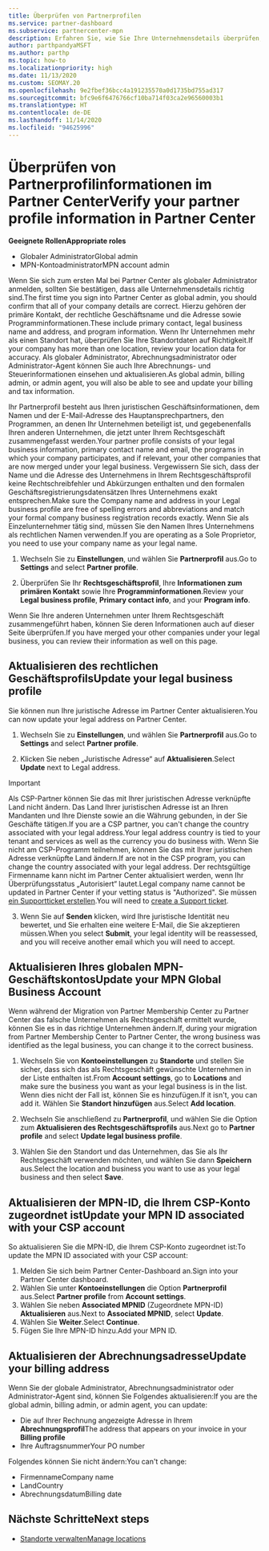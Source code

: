 ```yaml
---
title: Überprüfen von Partnerprofilen
ms.service: partner-dashboard
ms.subservice: partnercenter-mpn
description: Erfahren Sie, wie Sie Ihre Unternehmensdetails überprüfen, z. B. den primären Kontakt-, die Adresse und Programminformationen. Sie können auch ihre rechtlichen Adressen und Abrechnungsadressen aktualisieren.
author: parthpandyaMSFT
ms.author: parthp
ms.topic: how-to
ms.localizationpriority: high
ms.date: 11/13/2020
ms.custom: SEOMAY.20
ms.openlocfilehash: 9e2fbef36bcc4a191235570a0d1735bd755ad317
ms.sourcegitcommit: bfc9e6f6476766cf10ba714f03ca2e96560003b1
ms.translationtype: HT
ms.contentlocale: de-DE
ms.lasthandoff: 11/14/2020
ms.locfileid: "94625996"
---
```

# <a name="verify-your-partner-profile-information-in-partner-center"></a><span data-ttu-id="8783a-104">Überprüfen von Partnerprofilinformationen im Partner Center</span><span class="sxs-lookup"><span data-stu-id="8783a-104">Verify your partner profile information in Partner Center</span></span>

<span data-ttu-id="8783a-105">**Geeignete Rollen**</span><span class="sxs-lookup"><span data-stu-id="8783a-105">**Appropriate roles**</span></span>

- <span data-ttu-id="8783a-106">Globaler Administrator</span><span class="sxs-lookup"><span data-stu-id="8783a-106">Global admin</span></span>
- <span data-ttu-id="8783a-107">MPN-Kontoadministrator</span><span class="sxs-lookup"><span data-stu-id="8783a-107">MPN account admin</span></span>

<span data-ttu-id="8783a-108">Wenn Sie sich zum ersten Mal bei Partner Center als globaler Administrator anmelden, sollten Sie bestätigen, dass alle Unternehmensdetails richtig sind.</span><span class="sxs-lookup"><span data-stu-id="8783a-108">The first time you sign into Partner Center as global admin, you should confirm that all of your company details are correct.</span></span> <span data-ttu-id="8783a-109">Hierzu gehören der primäre Kontakt, der rechtliche Geschäftsname und die Adresse sowie Programminformationen.</span><span class="sxs-lookup"><span data-stu-id="8783a-109">These include primary contact, legal business name and address, and program information.</span></span> <span data-ttu-id="8783a-110">Wenn Ihr Unternehmen mehr als einen Standort hat, überprüfen Sie Ihre Standortdaten auf Richtigkeit.</span><span class="sxs-lookup"><span data-stu-id="8783a-110">If your company has more than one location, review your location data for accuracy.</span></span> <span data-ttu-id="8783a-111">Als globaler Administrator, Abrechnungsadministrator oder Administrator-Agent können Sie auch Ihre Abrechnungs- und Steuerinformationen einsehen und aktualisieren.</span><span class="sxs-lookup"><span data-stu-id="8783a-111">As global admin, billing admin, or admin agent, you will also be able to see and update your billing and tax information.</span></span>

<span data-ttu-id="8783a-112">Ihr Partnerprofil besteht aus Ihren juristischen Geschäftsinformationen, dem Namen und der E-Mail-Adresse des Hauptansprechpartners, den Programmen, an denen Ihr Unternehmen beteiligt ist, und gegebenenfalls Ihren anderen Unternehmen, die jetzt unter Ihrem Rechtsgeschäft zusammengefasst werden.</span><span class="sxs-lookup"><span data-stu-id="8783a-112">Your partner profile consists of your legal business information, primary contact name and email, the programs in which your company participates, and if relevant, your other companies that are now merged under your legal business.</span></span> <span data-ttu-id="8783a-113">Vergewissern Sie sich, dass der Name und die Adresse des Unternehmens in Ihrem Rechtsgeschäftsprofil keine Rechtschreibfehler und Abkürzungen enthalten und den formalen Geschäftsregistrierungsdatensätzen Ihres Unternehmens exakt entsprechen.</span><span class="sxs-lookup"><span data-stu-id="8783a-113">Make sure the Company name and address in your Legal business profile are free of spelling errors and abbreviations and match your formal company business registration records exactly.</span></span> <span data-ttu-id="8783a-114">Wenn Sie als Einzelunternehmer tätig sind, müssen Sie den Namen Ihres Unternehmens als rechtlichen Namen verwenden.</span><span class="sxs-lookup"><span data-stu-id="8783a-114">If you are operating as a Sole Proprietor, you need to use your company name as your legal name.</span></span>

1. <span data-ttu-id="8783a-115">Wechseln Sie zu **Einstellungen**, und wählen Sie **Partnerprofil** aus.</span><span class="sxs-lookup"><span data-stu-id="8783a-115">Go to **Settings** and select **Partner profile**.</span></span>

2. <span data-ttu-id="8783a-116">Überprüfen Sie Ihr **Rechtsgeschäftsprofil**, Ihre **Informationen zum primären Kontakt** sowie Ihre **Programminformationen**.</span><span class="sxs-lookup"><span data-stu-id="8783a-116">Review your **Legal business profile**, **Primary contact info**, and your **Program info**.</span></span>

<span data-ttu-id="8783a-117">Wenn Sie Ihre anderen Unternehmen unter Ihrem Rechtsgeschäft zusammengeführt haben, können Sie deren Informationen auch auf dieser Seite überprüfen.</span><span class="sxs-lookup"><span data-stu-id="8783a-117">If you have merged your other companies under your legal business, you can review their information as well on this page.</span></span>

## <a name="update-your-legal-business-profile"></a><span data-ttu-id="8783a-118">Aktualisieren des rechtlichen Geschäftsprofils</span><span class="sxs-lookup"><span data-stu-id="8783a-118">Update your legal business profile</span></span>

<span data-ttu-id="8783a-119">Sie können nun Ihre juristische Adresse im Partner Center aktualisieren.</span><span class="sxs-lookup"><span data-stu-id="8783a-119">You can now update your legal address on Partner Center.</span></span>

1. <span data-ttu-id="8783a-120">Wechseln Sie zu **Einstellungen**, und wählen Sie **Partnerprofil** aus.</span><span class="sxs-lookup"><span data-stu-id="8783a-120">Go to **Settings** and select **Partner profile**.</span></span> 

2. <span data-ttu-id="8783a-121">Klicken Sie neben „Juristische Adresse“ auf **Aktualisieren**.</span><span class="sxs-lookup"><span data-stu-id="8783a-121">Select **Update** next to Legal address.</span></span> 

>[!Important]
><span data-ttu-id="8783a-122">Als CSP-Partner können Sie das mit Ihrer juristischen Adresse verknüpfte Land nicht ändern. Das Land Ihrer juristischen Adresse ist an Ihren Mandanten und Ihre Dienste sowie an die Währung gebunden, in der Sie Geschäfte tätigen.</span><span class="sxs-lookup"><span data-stu-id="8783a-122">If you are a CSP partner, you can't change the country associated with your legal address.Your legal address country is tied to your tenant and services as well as the currency you do business with.</span></span> <span data-ttu-id="8783a-123">Wenn Sie nicht am CSP-Programm teilnehmen, können Sie das mit Ihrer juristischen Adresse verknüpfte Land ändern.</span><span class="sxs-lookup"><span data-stu-id="8783a-123">If are not in the CSP program, you can change the country associated with your legal address.</span></span> <span data-ttu-id="8783a-124">Der rechtsgültige Firmenname kann nicht im Partner Center aktualisiert werden, wenn Ihr Überprüfungsstatus „Autorisiert“ lautet.</span><span class="sxs-lookup"><span data-stu-id="8783a-124">Legal company name cannot be updated in Partner Center if your vetting status is "Authorized".</span></span> <span data-ttu-id="8783a-125">Sie müssen [ein Supportticket erstellen](https://partner.microsoft.com/dashboard/support/csp/servicerequests/create?stage=2&topicid=eb74583c-61b3-2124-bffc-00920e0ae772).</span><span class="sxs-lookup"><span data-stu-id="8783a-125">You will need to [create a Support ticket](https://partner.microsoft.com/dashboard/support/csp/servicerequests/create?stage=2&topicid=eb74583c-61b3-2124-bffc-00920e0ae772).</span></span>

3. <span data-ttu-id="8783a-126">Wenn Sie auf **Senden** klicken, wird Ihre juristische Identität neu bewertet, und Sie erhalten eine weitere E-Mail, die Sie akzeptieren müssen.</span><span class="sxs-lookup"><span data-stu-id="8783a-126">When you select **Submit**, your legal identity will be reassessed, and you will receive another email which you will need to accept.</span></span>

## <a name="update-your-mpn-global-business-account"></a><span data-ttu-id="8783a-127">Aktualisieren Ihres globalen MPN-Geschäftskontos</span><span class="sxs-lookup"><span data-stu-id="8783a-127">Update your MPN Global Business Account</span></span>

<span data-ttu-id="8783a-128">Wenn während der Migration von Partner Membership Center zu Partner Center das falsche Unternehmen als Rechtsgeschäft ermittelt wurde, können Sie es in das richtige Unternehmen ändern.</span><span class="sxs-lookup"><span data-stu-id="8783a-128">If, during your migration from Partner Membership Center to Partner Center, the wrong business was identified as the legal business, you can change it to the correct business.</span></span>

1. <span data-ttu-id="8783a-129">Wechseln Sie von **Kontoeinstellungen** zu **Standorte** und stellen Sie sicher, dass sich das als Rechtsgeschäft gewünschte Unternehmen in der Liste enthalten ist.</span><span class="sxs-lookup"><span data-stu-id="8783a-129">From **Account settings**, go to **Locations** and make sure the business you want as your legal business is in the list.</span></span> <span data-ttu-id="8783a-130">Wenn dies nicht der Fall ist, können Sie es hinzufügen.</span><span class="sxs-lookup"><span data-stu-id="8783a-130">If it isn't, you can add it.</span></span> <span data-ttu-id="8783a-131">Wählen Sie **Standort hinzufügen** aus.</span><span class="sxs-lookup"><span data-stu-id="8783a-131">Select **Add location**.</span></span>

2. <span data-ttu-id="8783a-132">Wechseln Sie anschließend zu **Partnerprofil**, und wählen Sie die Option zum **Aktualisieren des Rechtsgeschäftsprofils** aus.</span><span class="sxs-lookup"><span data-stu-id="8783a-132">Next go to **Partner profile** and select **Update legal business profile**.</span></span>

3. <span data-ttu-id="8783a-133">Wählen Sie den Standort und das Unternehmen, das Sie als Ihr Rechtsgeschäft verwenden möchten, und wählen Sie dann **Speichern** aus.</span><span class="sxs-lookup"><span data-stu-id="8783a-133">Select the location and business you want to use as your legal business and then select **Save**.</span></span>

## <a name="update-your-mpn-id-associated-with-your-csp-account"></a><span data-ttu-id="8783a-134">Aktualisieren der MPN-ID, die Ihrem CSP-Konto zugeordnet ist</span><span class="sxs-lookup"><span data-stu-id="8783a-134">Update your MPN ID associated with your CSP account</span></span>

<span data-ttu-id="8783a-135">So aktualisieren Sie die MPN-ID, die Ihrem CSP-Konto zugeordnet ist:</span><span class="sxs-lookup"><span data-stu-id="8783a-135">To update the MPN ID associated with your CSP account:</span></span>

1. <span data-ttu-id="8783a-136">Melden Sie sich beim Partner Center-Dashboard an.</span><span class="sxs-lookup"><span data-stu-id="8783a-136">Sign into your Partner Center dashboard.</span></span>
1. <span data-ttu-id="8783a-137">Wählen Sie unter **Kontoeinstellungen** die Option **Partnerprofil** aus.</span><span class="sxs-lookup"><span data-stu-id="8783a-137">Select **Partner profile** from **Account settings**.</span></span>
1. <span data-ttu-id="8783a-138">Wählen Sie neben **Associated MPNID** (Zugeordnete MPN-ID) **Aktualisieren** aus.</span><span class="sxs-lookup"><span data-stu-id="8783a-138">Next to **Associated MPNID**, select **Update**.</span></span>
1. <span data-ttu-id="8783a-139">Wählen Sie **Weiter**.</span><span class="sxs-lookup"><span data-stu-id="8783a-139">Select **Continue**.</span></span>
1. <span data-ttu-id="8783a-140">Fügen Sie Ihre MPN-ID hinzu.</span><span class="sxs-lookup"><span data-stu-id="8783a-140">Add your MPN ID.</span></span>


## <a name="update-your-billing-address"></a><span data-ttu-id="8783a-141">Aktualisieren der Abrechnungsadresse</span><span class="sxs-lookup"><span data-stu-id="8783a-141">Update your billing address</span></span>

<span data-ttu-id="8783a-142">Wenn Sie der globale Administrator, Abrechnungsadministrator oder Administrator-Agent sind, können Sie Folgendes aktualisieren:</span><span class="sxs-lookup"><span data-stu-id="8783a-142">If you are the global admin, billing admin, or admin agent, you can update:</span></span>

- <span data-ttu-id="8783a-143">Die auf Ihrer Rechnung angezeigte Adresse in Ihrem **Abrechnungsprofil**</span><span class="sxs-lookup"><span data-stu-id="8783a-143">The address that appears on your invoice in your **Billing profile**</span></span>
- <span data-ttu-id="8783a-144">Ihre Auftragsnummer</span><span class="sxs-lookup"><span data-stu-id="8783a-144">Your PO number</span></span>

<span data-ttu-id="8783a-145">Folgendes können Sie nicht ändern:</span><span class="sxs-lookup"><span data-stu-id="8783a-145">You can't change:</span></span>
 
- <span data-ttu-id="8783a-146">Firmenname</span><span class="sxs-lookup"><span data-stu-id="8783a-146">Company name</span></span>
- <span data-ttu-id="8783a-147">Land</span><span class="sxs-lookup"><span data-stu-id="8783a-147">Country</span></span>
- <span data-ttu-id="8783a-148">Abrechnungsdatum</span><span class="sxs-lookup"><span data-stu-id="8783a-148">Billing date</span></span>
 
## <a name="next-steps"></a><span data-ttu-id="8783a-149">Nächste Schritte</span><span class="sxs-lookup"><span data-stu-id="8783a-149">Next steps</span></span>

- [<span data-ttu-id="8783a-150">Standorte verwalten</span><span class="sxs-lookup"><span data-stu-id="8783a-150">Manage locations</span></span>](manage-locations.md)

